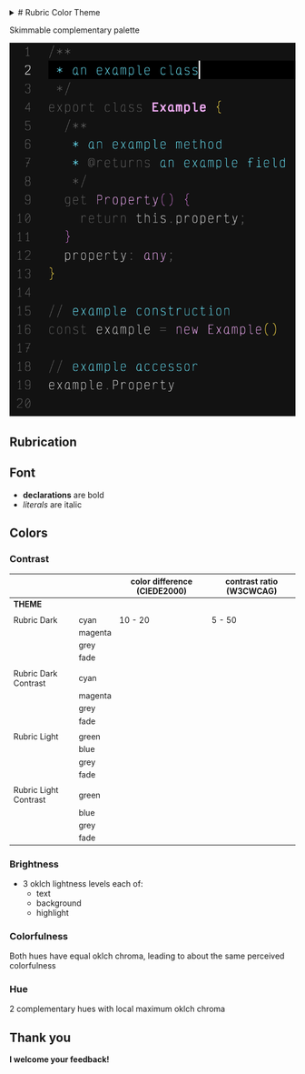<details>
<summary># Rubric Color Theme</summary>

</details>

Skimmable complementary palette

![sample](https://github.com/domrally/rubric/blob/main/docs/sample.png?raw=true)

## Rubrication

## Font

- **declarations** are bold
- _literals_ are italic

## Colors

### Contrast

|                       |         | color difference (CIEDE2000) | contrast ratio (W3CWCAG) |
| --------------------- | ------- | ---------------------------- | ------------------------ |
| **THEME**             |         |                              |                          |
|                       |         |                              |                          |
| Rubric Dark           | cyan    | 10 - 20                      | 5 - 50                   |
|                       | magenta |                              |                          |
|                       | grey    |                              |                          |
|                       | fade    |                              |                          |
|                       |         |                              |                          |
| Rubric Dark Contrast  | cyan    |                              |                          |
|                       | magenta |                              |                          |
|                       | grey    |                              |                          |
|                       | fade    |                              |                          |
|                       |         |                              |                          |
| Rubric Light          | green   |                              |                          |
|                       | blue    |                              |                          |
|                       | grey    |                              |                          |
|                       | fade    |                              |                          |
|                       |         |                              |                          |
| Rubric Light Contrast | green   |                              |                          |
|                       | blue    |                              |                          |
|                       | grey    |                              |                          |
|                       | fade    |                              |                          |

### Brightness

- 3 oklch lightness levels each of:
  - text
  - background
  - highlight

### Colorfulness

Both hues have equal oklch chroma, leading to about the same perceived colorfulness

### Hue

2 complementary hues with local maximum oklch chroma

## Thank you

**I welcome your feedback!**
